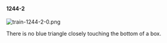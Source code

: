 #### 1244-2
![train-1244-2-0.png](https://github.com/lil-lab/nlvr/raw/master/nlvr/train/images/50/train-1244-2-0.png "train-1244-2-0.png")

There is no blue triangle closely touching the bottom of a box.
